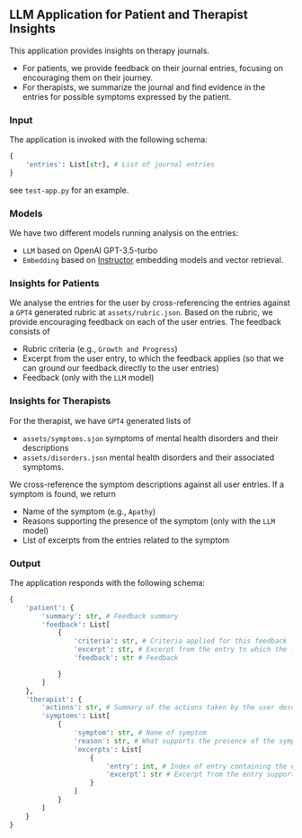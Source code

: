 ## LLM Application for Patient and Therapist Insights
This application provides insights on therapy journals.
* For patients, we provide feedback on their journal entries, focusing on encouraging them on their journey.
* For therapists, we summarize the journal and find evidence in the entries for possible symptoms expressed by the patient.

### Input
The application is invoked with the following schema:
```python
{
    'entries': List[str], # List of journal entries
}
```
see `test-app.py` for an example.


### Models
We have two different models running analysis on the entries:

* `LLM` based on OpenAI GPT-3.5-turbo
* `Embedding` based on [Instructor](https://huggingface.co/hkunlp/instructor-base) embedding models and vector retrieval.


### Insights for Patients
We analyse the entries for the user by cross-referencing the entries against a `GPT4` generated rubric at `assets/rubric.json`. Based on the rubric, we provide encouraging feedback on each of the user entries. The feedback consists of

* Rubric criteria (e.g., `Growth and Progress`)
* Excerpt from the user entry, to which the feedback applies (so that we can ground our feedback directly to the user entries)
* Feedback (only with the `LLM` model)

### Insights for Therapists
For the therapist, we have `GPT4` generated lists of 
* `assets/symptoms.sjon` symptoms of mental health disorders and their descriptions
* `assets/disorders.json` mental health disorders and their associated symptoms.

We cross-reference the symptom descriptions against all user entries. If a symptom is found, we return

* Name of the symptom (e.g., `Apathy`)
* Reasons supporting the presence of the symptom (only with the `LLM` model)
* List of excerpts from the entries related to the symptom

### Output
The application responds with the following schema:
```python
{
    'patient': {
        'summary': str, # Feedback summary
        'feedback': List[
            {
                'criteria': str, # Criteria applied for this feedback
                'excerpt': str, # Excerpt from the entry to which the feedback applies
                'feedback': str # Feedback

            }
        ]
    },
    'therapist': {
        'actions': str, # Summary of the actions taken by the user described in the journal
        'symptoms': List[
            {
                'symptom': str, # Name of symptom
                'reason': str, # What supports the presence of the symptom?
                'excerpts': List[
                    {
                        'entry': int, # Index of entry containing the excerpt
                        'excerpt': str # Excerpt from the entry supporting the presence of the symptom
                    }
                ]
            }
        ]
    }
}
```